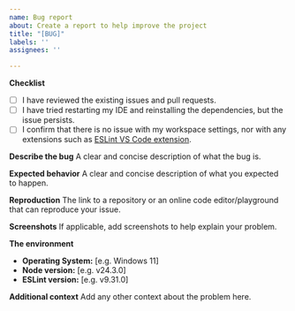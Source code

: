 ```yaml
---
name: Bug report
about: Create a report to help improve the project
title: "[BUG]"
labels: ''
assignees: ''

---
```


**Checklist**
- [ ] I have reviewed the existing issues and pull requests.
- [ ] I have tried restarting my IDE and reinstalling the dependencies, but the issue persists.
- [ ] I confirm that there is no issue with my workspace settings, nor with any extensions such as [ESLint VS Code extension](https://marketplace.visualstudio.com/items?itemName=dbaeumer.vscode-eslint).

**Describe the bug**
A clear and concise description of what the bug is.

**Expected behavior**
A clear and concise description of what you expected to happen.

**Reproduction**
The link to a repository or an online code editor/playground that can reproduce your issue.

**Screenshots**
If applicable, add screenshots to help explain your problem.

**The environment**
- **Operating System:** [e.g. Windows 11]
- **Node version:** [e.g. v24.3.0]
- **ESLint version:** [e.g. v9.31.0]

**Additional context**
Add any other context about the problem here.
